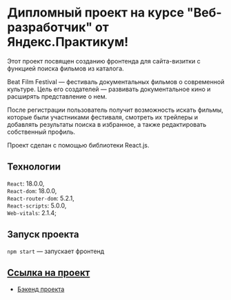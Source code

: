 # Дипломный проект на курсе "Веб-разработчик" от Яндекс.Практикум!

Этот проект посвящен созданию фронтенда для сайта-визитки с функцией поиска фильмов из каталога. 

Beat Film Festival — фестиваль документальных фильмов о современной культуре. Цель его создателей — развивать документальное кино и расширять представление о нем.

После регистрации пользователь получит возможность искать фильмы, которые были участниками фестиваля, смотреть их трейлеры и добавлять результаты поиска в избранное, а также редактировать собственный профиль. 

Проект сделан с помощью библиотеки React.js.

## Технологии

`React`: 18.0.0,   
`React-dom`: 18.0.0,   
`React-router-dom`: 5.2.1,   
`React-scripts`: 5.0.0,   
`Web-vitals`: 2.1.4;  

## Запуск проекта

`npm start` — запускает фронтенд   

## [Ссылка на проект](https://evgexmovies.nomoredomains.xyz/)

* [Бэкенд проекта](https://github.com/Evgenia-N/movies-explorer-api) 